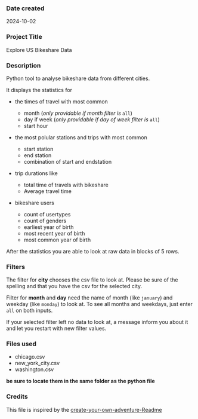 ### Date created
2024-10-02

### Project Title
Explore US Bikeshare Data


### Description
Python tool to analyse bikeshare data from different cities.

It displays the statistics for

+ the times of travel with most common 
    + month (_only providable if month filter is_ `all`)
    + day if week (_only providable if day of week filter is_ `all`)
    + start hour


+ the most polular stations and trips with most common
    + start station
    + end station
    + combination of start and endstation


+ trip durations like
    + total time of travels with bikeshare
    + Average travel time


+ bikeshare users
    + count of usertypes
    + count of genders
    + earliest year of birth
    + most recent year of birth
    + most common year of birth

After the statistics you are able to look at raw data in blocks of 5 rows.


### Filters
The filter for **city** chooses the csv file to look at. Please be sure of the spelling and that you have the csv for the selected city.

Filter for **month** and **day** need the name of month (like `january`) and weekday (like `monday`) to look at. 
To see all months and weekdays, just enter `all` on both inputs.

If your selected filter left no data to look at, a message inform you about it and let you restart with new filter values.


### Files used
+ chicago.csv
+ new_york_city.csv
+ washington.csv

**be sure to locate them in the same folder as the python file**


### Credits
This file is inspired by the [create-your-own-adventure-Readme](https://github.com/udacity/create-your-own-adventure)
